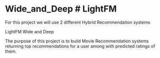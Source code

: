 # Wide_and_Deep # LightFM
For this project we will use 2 different Hybrid Recommendation systems

LightFM 
Wide and Deep 

The purpose of this project is to build Movie Recommendation systems
returning top recommendations for a user among with predicted ratings of them.

